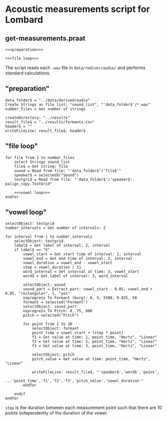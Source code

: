 # Acoustic measurements script for Lombard

## get-measurements.praat
```praat
<<<preparation>>>

<<<file loop>>>
```

The script reads each `.wav` file in `data/rediver/audio/` and performs standard calculations.

## "preparation"
```praat
data_folder$ = "../data/derived/audio"
Create Strings as file list: "sound_list", "'data_folder$'/*.wav"
number_files = Get number of strings

createDirectory: "../results"
result_file$ = "../results/formants.csv"
header$ = ""
writeFileLine: result_file$, header$
```

## "file loop"
```praat
for file from 1 to number_files
    select Strings sound_list
    file$ = Get string: file
    sound = Read from file: "'data_folder$'/'file$'"
    speaker$ = selected$("Sound")
    textgrid = Read from file: "'data_folder$'/'speaker$'-palign_copy.TextGrid"

    <<<vowel loop>>>
endfor
```

## "vowel loop"
```praat
selectObject: textgrid
number_intervals = Get number of intervals: 2

for interval from 1 to number_intervals
    selectObject: textgrid
    label$ = Get label of interval: 2, interval
    if label$ == "V"
        vowel_start = Get start time of interval: 2, interval
        vowel_end = Get end time of interval: 2, interval
        vowel_duration = vowel_end - vowel_start
        step = vowel_duration / 11
        word_interval = Get interval at time: 3, vowel_start
        word$ = Get label of interval: 3, word_interval

        selectObject: sound
        sound_part = Extract part: vowel_start - 0.05, vowel_end + 0.05, "rectangular", 1, "yes"
        noprogress To Formant (burg): 0, 5, 5500, 0.025, 50
        formant = selected("Formant")
        selectObject: sound_part
        noprogress To Pitch: 0, 75, 600
        pitch = selected("Pitch")

        for point from 1 to 10
            selectObject: formant
            point_time = vowel_start + (step * point)
            f1 = Get value at time: 1, point_time, "Hertz", "Linear"
            f2 = Get value at time: 2, point_time, "Hertz", "Linear"
            f3 = Get value at time: 3, point_time, "Hertz", "Linear"

            selectObject: pitch
            pitch_value = Get value at time: point_time, "Hertz", "Linear"

            writeFileLine: result_file$, "'speaker$','word$','point',
                ...'point_time','f1','f2','f3','pitch_value','vowel_duration'"
        endfor

    endif
endfor
```

`step` is the duration between each measurement point such that there are 10 points independently of the duration of the vowel.
